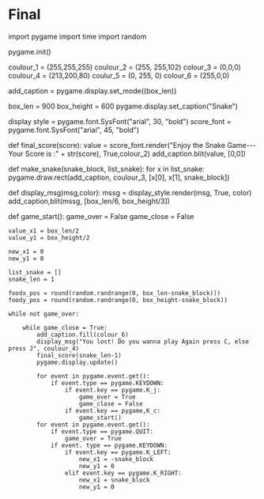 # Final

import pygame
import time
import random

pygame.init()

coulour_1 = (255,255,255)
coulour_2 = (255, 255,102)
colour_3 = (0,0,0)
coulour_4 = (213,200,80)
coulur_5 = (0, 255, 0)
colour_6 = (255,0,0)


add_caption = pygame.display.set_mode((box_len))

box_len = 900
box_height = 600
pygame.display.set_caption("Snake")

display style = pygame.font.SysFont("arial", 30, "bold")
score_font = pygame.font.SysFont("arial", 45, "bold")

def final_score(score):
    value = score_font.render("Enjoy the Snake Game--- Your Score is :" + str(score), True,colour_2)
    add_caption.blit(value, [0,0])

def make_snake(snake_block, list_snake):
    for x in list_snake:
        pygame.draw.rect(add_caption, coulour_3, [x[0], x[1], snake_block])

def display_msg)msg,color):
    mssg = display_style.render(msg, True, color)
    add_caption,blit(mssg, [box_len/6, box_height/3])

def game_start():
    game_over = False
    game_close = False

    value_x1 = box_len/2
    value_y1 = box_height/2

    new_x1 = 0
    new_y1 = 0

    list_snake = []
    snake_len = 1

    foodx_pos = round(random.randrange(0, box_len-snake_block)))
    foody_pos = round(random.randrange(0, box_height-snake_block))

    while not game_over:

        while game_close = True:
            add_caption.fill(colour_6)
            display_msg("You lost! Do you wanna play Again press C, else press J", coulour_4)
            final_score(snake_len-1)
            pygame.display.update()

            for event in pygame.event.get():
                if event.type == pygame.KEYDOWN:
                    if event.key == pygame.K_j:
                        game_over = True
                        game_close = False
                    if event.key == pygame,K_c:
                        game_start()
            for event in pygame.event.get():
                if event.type == pygame.QUIT:
                    game_over = True
                if event. type == pygame.KEYDOWN:
                    if event.key == pygame.K_LEFT:
                        new_x1 = -snake_block
                        new_y1 = 0
                    elif event.key == pygame.K_RIGHT:
                        new_x1 = snake_block
                        new_y1 = 0 
                    

